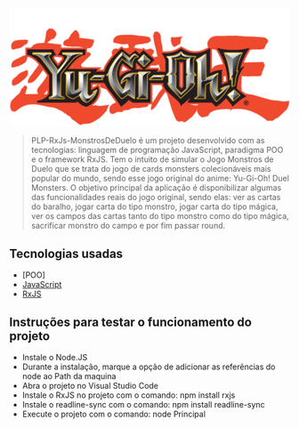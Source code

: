 ![PLP-RxJs-MonstrosDeDuelo](img/yugioh.png)
> PLP-RxJs-MonstrosDeDuelo é um projeto desenvolvido com as tecnologias: linguagem de programação JavaScript, paradigma POO e o framework RxJS. Tem o intuito de simular o Jogo Monstros de Duelo que se trata do jogo de cards monsters colecionáveis mais popular do mundo, sendo esse jogo original do anime: Yu-Gi-Oh! Duel Monsters. O objetivo principal da aplicação é disponibilizar algumas das funcionalidades reais do jogo original, sendo elas: ver as cartas do baralho, jogar carta do tipo monstro, jogar carta do tipo mágica, ver os campos das cartas tanto do tipo monstro como do tipo mágica, sacrificar monstro do campo e por fim passar round. 

## Tecnologias usadas
  * [POO]
  * [JavaScript](https://www.javascript.com/)
  * [RxJS](https://www.learnrxjs.io/)

## Instruções para testar o funcionamento do projeto
 * Instale o Node.JS
 * Durante a instalação, marque a opção de adicionar as referências do node ao Path da maquina
 * Abra o projeto no Visual Studio Code
 * Instale o RxJS no projeto com o comando: npm install rxjs
 * Instale o readline-sync com o comando: npm install readline-sync
 * Execute o projeto com o comando: node Principal
